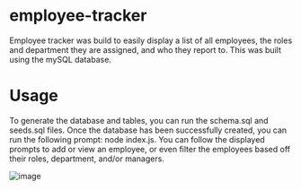 # employee-tracker
Employee tracker was build to easily display a list of all employees, the roles and department they are assigned, and who they report to. This was built using the mySQL database.  

# Usage  
To generate the database and tables, you can run the schema.sql and seeds.sql files. Once the database has been successfully created, you can run the following prompt: node index.js. You can follow the displayed prompts to add or view an employee, or even filter the employees based off their roles, department, and/or managers.  

![image](https://user-images.githubusercontent.com/111620893/211869077-a17707ea-1e91-425b-8027-16b49b7dcccc.png)  

